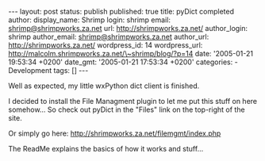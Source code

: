 --- layout: post status: publish published: true title: pyDict completed
author: display\_name: Shrimp login: shrimp email:
shrimp@shrimpworks.za.net url: http://shrimpworks.za.net/ author\_login:
shrimp author\_email: shrimp@shrimpworks.za.net author\_url:
http://shrimpworks.za.net/ wordpress\_id: 14 wordpress\_url:
http://malcolm.shrimpworks.za.net/\~shrimp/blog/?p=14 date: '2005-01-21
19:53:34 +0200' date\_gmt: '2005-01-21 17:53:34 +0200' categories: -
Development tags: \[\] ---

Well as expected, my little wxPython dict client is finished.

I decided to install the File Managment plugin to let me put this stuff
on here somehow... So check out pyDict in the "Files" link on the
top-right of the site.

Or simply go here: <http://shrimpworks.za.net/filemgmt/index.php>

The ReadMe explains the basics of how it works and stuff...

